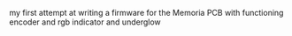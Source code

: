 my first attempt at writing a firmware for the Memoria PCB with functioning encoder and rgb indicator and underglow
